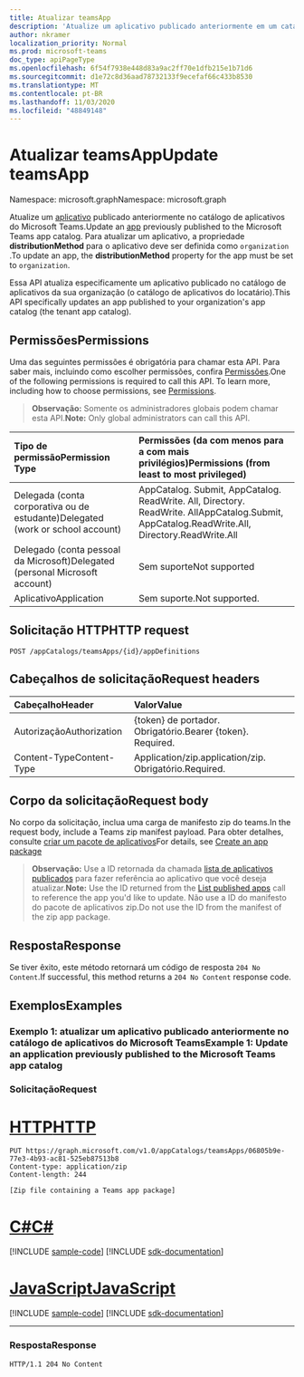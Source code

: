 ```yaml
---
title: Atualizar teamsApp
description: 'Atualize um aplicativo publicado anteriormente em um catálogo de aplicativos do teams. '
author: nkramer
localization_priority: Normal
ms.prod: microsoft-teams
doc_type: apiPageType
ms.openlocfilehash: 6f54f7938e448d83a9ac2ff70e1dfb215e1b71d6
ms.sourcegitcommit: d1e72c8d36aad78732133f9ecefaf66c433b8530
ms.translationtype: MT
ms.contentlocale: pt-BR
ms.lasthandoff: 11/03/2020
ms.locfileid: "48849148"
---
```

# <a name="update-teamsapp"></a><span data-ttu-id="2beac-103">Atualizar teamsApp</span><span class="sxs-lookup"><span data-stu-id="2beac-103">Update teamsApp</span></span>

<span data-ttu-id="2beac-104">Namespace: microsoft.graph</span><span class="sxs-lookup"><span data-stu-id="2beac-104">Namespace: microsoft.graph</span></span>

<span data-ttu-id="2beac-105">Atualize um [aplicativo](../resources/teamsapp.md) publicado anteriormente no catálogo de aplicativos do Microsoft Teams.</span><span class="sxs-lookup"><span data-stu-id="2beac-105">Update an [app](../resources/teamsapp.md) previously published to the Microsoft Teams app catalog.</span></span> <span data-ttu-id="2beac-106">Para atualizar um aplicativo, a propriedade **distributionMethod** para o aplicativo deve ser definida como `organization` .</span><span class="sxs-lookup"><span data-stu-id="2beac-106">To update an app, the **distributionMethod** property for the app must be set to `organization`.</span></span>

<span data-ttu-id="2beac-107">Essa API atualiza especificamente um aplicativo publicado no catálogo de aplicativos da sua organização (o catálogo de aplicativos do locatário).</span><span class="sxs-lookup"><span data-stu-id="2beac-107">This API specifically updates an app published to your organization's app catalog (the tenant app catalog).</span></span>

## <a name="permissions"></a><span data-ttu-id="2beac-108">Permissões</span><span class="sxs-lookup"><span data-stu-id="2beac-108">Permissions</span></span>

<span data-ttu-id="2beac-p102">Uma das seguintes permissões é obrigatória para chamar esta API. Para saber mais, incluindo como escolher permissões, confira [Permissões](/graph/permissions-reference).</span><span class="sxs-lookup"><span data-stu-id="2beac-p102">One of the following permissions is required to call this API. To learn more, including how to choose permissions, see [Permissions](/graph/permissions-reference).</span></span>

><span data-ttu-id="2beac-111">**Observação:** Somente os administradores globais podem chamar esta API.</span><span class="sxs-lookup"><span data-stu-id="2beac-111">**Note:** Only global administrators can call this API.</span></span>

| <span data-ttu-id="2beac-112">Tipo de permissão</span><span class="sxs-lookup"><span data-stu-id="2beac-112">Permission Type</span></span>                        | <span data-ttu-id="2beac-113">Permissões (da com menos para a com mais privilégios)</span><span class="sxs-lookup"><span data-stu-id="2beac-113">Permissions (from least to most privileged)</span></span>|
|:----------------------------------     |:-------------|
| <span data-ttu-id="2beac-114">Delegada (conta corporativa ou de estudante)</span><span class="sxs-lookup"><span data-stu-id="2beac-114">Delegated (work or school account)</span></span>     | <span data-ttu-id="2beac-115">AppCatalog. Submit, AppCatalog. ReadWrite. All, Directory. ReadWrite. All</span><span class="sxs-lookup"><span data-stu-id="2beac-115">AppCatalog.Submit, AppCatalog.ReadWrite.All, Directory.ReadWrite.All</span></span> |
| <span data-ttu-id="2beac-116">Delegado (conta pessoal da Microsoft)</span><span class="sxs-lookup"><span data-stu-id="2beac-116">Delegated (personal Microsoft account)</span></span> | <span data-ttu-id="2beac-117">Sem suporte</span><span class="sxs-lookup"><span data-stu-id="2beac-117">Not supported</span></span>|
| <span data-ttu-id="2beac-118">Aplicativo</span><span class="sxs-lookup"><span data-stu-id="2beac-118">Application</span></span>                            | <span data-ttu-id="2beac-119">Sem suporte.</span><span class="sxs-lookup"><span data-stu-id="2beac-119">Not supported.</span></span> |

## <a name="http-request"></a><span data-ttu-id="2beac-120">Solicitação HTTP</span><span class="sxs-lookup"><span data-stu-id="2beac-120">HTTP request</span></span>

<!-- { "blockType": "ignored" } -->

```http
POST /appCatalogs/teamsApps/{id}/appDefinitions
```

## <a name="request-headers"></a><span data-ttu-id="2beac-121">Cabeçalhos de solicitação</span><span class="sxs-lookup"><span data-stu-id="2beac-121">Request headers</span></span>

| <span data-ttu-id="2beac-122">Cabeçalho</span><span class="sxs-lookup"><span data-stu-id="2beac-122">Header</span></span>        | <span data-ttu-id="2beac-123">Valor</span><span class="sxs-lookup"><span data-stu-id="2beac-123">Value</span></span>           |
|:--------------|:--------------  |
| <span data-ttu-id="2beac-124">Autorização</span><span class="sxs-lookup"><span data-stu-id="2beac-124">Authorization</span></span> | <span data-ttu-id="2beac-p103">{token} de portador. Obrigatório.</span><span class="sxs-lookup"><span data-stu-id="2beac-p103">Bearer {token}. Required.</span></span>  |
| <span data-ttu-id="2beac-127">Content-Type</span><span class="sxs-lookup"><span data-stu-id="2beac-127">Content-Type</span></span>  | <span data-ttu-id="2beac-128">Application/zip.</span><span class="sxs-lookup"><span data-stu-id="2beac-128">application/zip.</span></span> <span data-ttu-id="2beac-129">Obrigatório.</span><span class="sxs-lookup"><span data-stu-id="2beac-129">Required.</span></span> |

## <a name="request-body"></a><span data-ttu-id="2beac-130">Corpo da solicitação</span><span class="sxs-lookup"><span data-stu-id="2beac-130">Request body</span></span>

<span data-ttu-id="2beac-131">No corpo da solicitação, inclua uma carga de manifesto zip do teams.</span><span class="sxs-lookup"><span data-stu-id="2beac-131">In the request body, include a Teams zip manifest payload.</span></span> <span data-ttu-id="2beac-132">Para obter detalhes, consulte [criar um pacote de aplicativos](/microsoftteams/platform/concepts/apps/apps-package)</span><span class="sxs-lookup"><span data-stu-id="2beac-132">For details, see [Create an app package](/microsoftteams/platform/concepts/apps/apps-package)</span></span>

><span data-ttu-id="2beac-133">**Observação:** Use a ID retornada da chamada [lista de aplicativos publicados](./teamsapp-list.md) para fazer referência ao aplicativo que você deseja atualizar.</span><span class="sxs-lookup"><span data-stu-id="2beac-133">**Note:** Use the ID returned from the [List published apps](./teamsapp-list.md) call to reference the app you'd like to update.</span></span> <span data-ttu-id="2beac-134">Não use a ID do manifesto do pacote de aplicativos zip.</span><span class="sxs-lookup"><span data-stu-id="2beac-134">Do not use the ID from the manifest of the zip app package.</span></span>

## <a name="response"></a><span data-ttu-id="2beac-135">Resposta</span><span class="sxs-lookup"><span data-stu-id="2beac-135">Response</span></span>

<span data-ttu-id="2beac-136">Se tiver êxito, este método retornará um código de resposta `204 No Content`.</span><span class="sxs-lookup"><span data-stu-id="2beac-136">If successful, this method returns a `204 No Content` response code.</span></span>

## <a name="examples"></a><span data-ttu-id="2beac-137">Exemplos</span><span class="sxs-lookup"><span data-stu-id="2beac-137">Examples</span></span>

### <a name="example-1-update-an-application-previously-published-to-the-microsoft-teams-app-catalog"></a><span data-ttu-id="2beac-138">Exemplo 1: atualizar um aplicativo publicado anteriormente no catálogo de aplicativos do Microsoft Teams</span><span class="sxs-lookup"><span data-stu-id="2beac-138">Example 1: Update an application previously published to the Microsoft Teams app catalog</span></span>

### <a name="request"></a><span data-ttu-id="2beac-139">Solicitação</span><span class="sxs-lookup"><span data-stu-id="2beac-139">Request</span></span>

<!-- markdownlint-disable MD034 -->

# <a name="http"></a>[<span data-ttu-id="2beac-140">HTTP</span><span class="sxs-lookup"><span data-stu-id="2beac-140">HTTP</span></span>](#tab/http)
<!-- {
  "blockType": "request",
  "name": "update_teamsapp"
}-->

```http
PUT https://graph.microsoft.com/v1.0/appCatalogs/teamsApps/06805b9e-77e3-4b93-ac81-525eb87513b8
Content-type: application/zip
Content-length: 244

[Zip file containing a Teams app package]
```
# <a name="c"></a>[<span data-ttu-id="2beac-141">C#</span><span class="sxs-lookup"><span data-stu-id="2beac-141">C#</span></span>](#tab/csharp)
[!INCLUDE [sample-code](../includes/snippets/csharp/update-teamsapp-csharp-snippets.md)]
[!INCLUDE [sdk-documentation](../includes/snippets/snippets-sdk-documentation-link.md)]

# <a name="javascript"></a>[<span data-ttu-id="2beac-142">JavaScript</span><span class="sxs-lookup"><span data-stu-id="2beac-142">JavaScript</span></span>](#tab/javascript)
[!INCLUDE [sample-code](../includes/snippets/javascript/update-teamsapp-javascript-snippets.md)]
[!INCLUDE [sdk-documentation](../includes/snippets/snippets-sdk-documentation-link.md)]

---


<!-- markdownlint-disable MD024 -->

### <a name="response"></a><span data-ttu-id="2beac-143">Resposta</span><span class="sxs-lookup"><span data-stu-id="2beac-143">Response</span></span>

<!-- {
  "blockType": "response",
  "@odata.type": "microsoft.graph.teamsApp",
  "truncated": true
} -->

```http
HTTP/1.1 204 No Content
```
